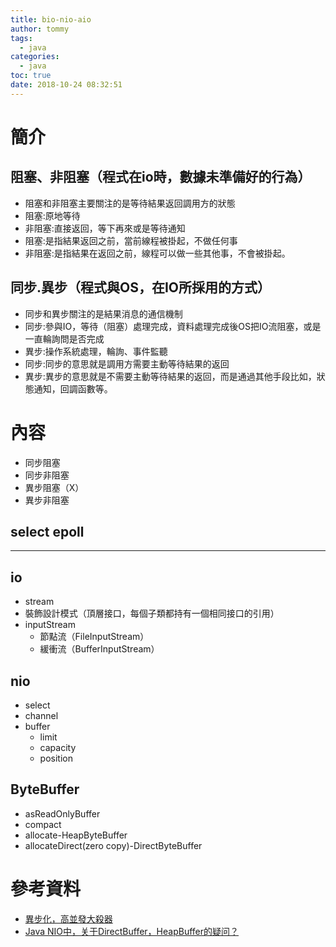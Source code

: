 ```yaml
---
title: bio-nio-aio
author: tommy
tags:
  - java
categories:
  - java
toc: true
date: 2018-10-24 08:32:51
---
```


# 簡介

## 阻塞、非阻塞（程式在io時，數據未準備好的行為）
- 阻塞和非阻塞主要關注的是等待結果返回調用方的狀態
- 阻塞:原地等待
- 非阻塞:直接返回，等下再來或是等待通知
- 阻塞:是指結果返回之前，當前線程被掛起，不做任何事
- 非阻塞:是指結果在返回之前，線程可以做一些其他事，不會被掛起。


## 同步.異步（程式與OS，在IO所採用的方式）
- 同步和異步關注的是結果消息的通信機制
- 同步:參與IO，等待（阻塞）處理完成，資料處理完成後OS把IO流阻塞，或是一直輪詢問是否完成
- 異步:操作系統處理，輪詢、事件監聽
- 同步:同步的意思就是調用方需要主動等待結果的返回
- 異步:異步的意思就是不需要主動等待結果的返回，而是通過其他手段比如，狀態通知，回調函數等。

<!--more-->
# 內容

- 同步阻塞
- 同步非阻塞
- 異步阻塞（X）
- 異步非阻塞

## select epoll



-----

## io
- stream
- 裝飾設計模式（頂層接口，每個子類都持有一個相同接口的引用）
- inputStream
  - 節點流（FileInputStream）
  - 緩衝流（BufferInputStream）




## nio
- select
- channel
- buffer
  - limit
  - capacity
  - position




## ByteBuffer
- asReadOnlyBuffer
- compact
- allocate-HeapByteBuffer
- allocateDirect(zero copy)-DirectByteBuffer


# 參考資料
- [異步化，高並發大殺器](https://www.jianshu.com/p/1b3d5878c931)
- [Java NIO中，关于DirectBuffer，HeapBuffer的疑问？](https://www.zhihu.com/question/57374068)
